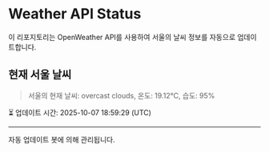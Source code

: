 
# Weather API Status

이 리포지토리는 OpenWeather API를 사용하여 서울의 날씨 정보를 자동으로 업데이트합니다.

## 현재 서울 날씨
> 서울의 현재 날씨: overcast clouds, 온도: 19.12°C, 습도: 95%

⏳ 업데이트 시간: 2025-10-07 18:59:29 (UTC)

---
자동 업데이트 봇에 의해 관리됩니다.
